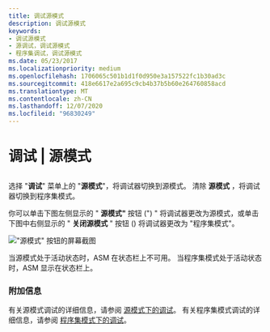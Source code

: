 ```yaml
---
title: 调试源模式
description: 调试源模式
keywords:
- 调试源模式
- 源调试，调试源模式
- 程序集调试，调试源模式
ms.date: 05/23/2017
ms.localizationpriority: medium
ms.openlocfilehash: 1706065c501b1d1f0d950e3a157522fc1b30ad3c
ms.sourcegitcommit: 418e6617e2a695c9cb4b37b5b60e264760858acd
ms.translationtype: MT
ms.contentlocale: zh-CN
ms.lasthandoff: 12/07/2020
ms.locfileid: "96830249"
---
```

# <a name="debug--source-mode"></a>调试 | 源模式


## <span id="ddk_debug_source_mode_dbg"></span><span id="DDK_DEBUG_SOURCE_MODE_DBG"></span>


选择 "**调试**" 菜单上的 "**源模式**"，将调试器切换到源模式。 清除 **源模式** ，将调试器切换到程序集模式。

你可以单击下图左侧显示的 " **源模式"** 按钮 (") " 将调试器更改为源模式，或单击下图中右侧显示的 " **关闭源模式** " 按钮 () 将调试器更改为 "程序集模式"。

!["源模式" 按钮的屏幕截图](images/tbsrcasm.png)

当源模式处于活动状态时，ASM 在状态栏上不可用。 当程序集模式处于活动状态时，ASM 显示在状态栏上。

### <a name="span-idadditional_informationspanspan-idadditional_informationspanadditional-information"></a><span id="additional_information"></span><span id="ADDITIONAL_INFORMATION"></span>附加信息

有关源模式调试的详细信息，请参阅 [源模式下的调试](debugging-in-source-mode.md)。 有关程序集模式调试的详细信息，请参阅 [程序集模式下的调试](debugging-in-assembly-mode.md)。

 

 





